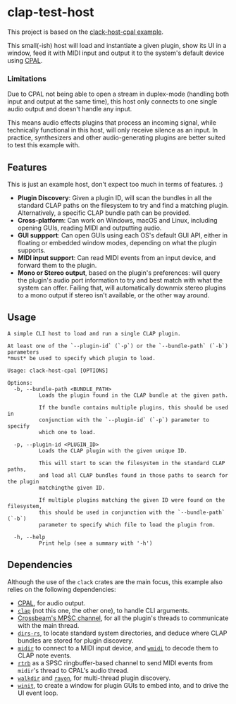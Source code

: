 # clap-test-host

This project is based on the [clack-host-cpal example](https://github.com/prokopyl/clack/tree/main/host/examples/cpal).

This small(-ish) host will load and instantiate a given plugin, show its UI in a window,
feed it with MIDI input and output it to the system's default device using
[CPAL](https://github.com/RustAudio/cpal).

### Limitations

Due to CPAL not being able to open a stream in duplex-mode (handling both input and
output at the same time), this host only connects to one single audio output and doesn't
handle any input.

This means audio effects plugins that process an incoming signal, while technically functional
in this host, will only receive silence as an input. In practice, synthesizers and other
audio-generating plugins are better suited to test this example with.

## Features

This is just an example host, don't expect too much in terms of features. :)

* **Plugin Discovery**: Given a plugin ID, will scan the bundles in all the standard CLAP paths
  on the filesystem to try and find a matching plugin. Alternatively, a specific CLAP bundle path
  can be provided.
* **Cross-platform**: Can work on Windows, macOS and Linux, including opening GUIs, reading MIDI
  and outputting audio.
* **GUI suppport**: Can open GUIs using each OS's default GUI API, either in floating or embedded
  window modes, depending on what the plugin supports.
* **MIDI input support**: Can read MIDI events from an input device, and forward them to the plugin.
* **Mono or Stereo output**, based on the plugin's preferences: will query the plugin's audio port
  information to try and best match with what the system can offer. Failing that, will automatically
  downmix stereo plugins to a mono output if stereo isn't available, or the other way around.

## Usage

```text
A simple CLI host to load and run a single CLAP plugin.

At least one of the `--plugin-id` (`-p`) or the `--bundle-path` (`-b`) parameters
*must* be used to specify which plugin to load.

Usage: clack-host-cpal [OPTIONS]

Options:
  -b, --bundle-path <BUNDLE_PATH>
          Loads the plugin found in the CLAP bundle at the given path.

          If the bundle contains multiple plugins, this should be used in
          conjunction with the `--plugin-id` (`-p`) parameter to specify
          which one to load.

  -p, --plugin-id <PLUGIN_ID>
          Loads the CLAP plugin with the given unique ID.

          This will start to scan the filesystem in the standard CLAP paths,
          and load all CLAP bundles found in those paths to search for the plugin
          matchingthe given ID.

          If multiple plugins matching the given ID were found on the filesystem,
          this should be used in conjunction with the `--bundle-path` (`-b`)
          parameter to specify which file to load the plugin from.

  -h, --help
          Print help (see a summary with '-h')
```

## Dependencies

Although the use of the `clack` crates are the main focus, this example also relies on the
following dependencies:

* [CPAL](https://crates.io/crates/cpal), for audio output.
* [`clap`](https://crates.io/crates/clap) (not this one, the other one), to handle CLI arguments.
* [Crossbeam's MPSC channel](https://crates.io/crates/crossbeam-channel), for all the plugin's threads to communicate
  with the main thread.
* [`dirs-rs`](https://crates.io/crates/dirs), to locate standard system directories, and deduce where CLAP bundles
  are stored for plugin discovery.
* [`midir`](https://crates.io/crates/midir) to connect to a MIDI input device, and
  [`wmidi`](https://crates.io/crates/wmidi) to decode them to CLAP note events.
* [`rtrb`](https://crates.io/crates/rtrb) as a SPSC ringbuffer-based channel to send MIDI events from `midir`'s thread
  to CPAL's audio thread.
* [`walkdir`](https://crates.io/crates/walkdir) and [`rayon`](https://crates.io/crates/rayon), for multi-thread
  plugin discovery.
* [`winit`](https://crates.io/crates/winit), to create a window for plugin GUIs to embed into, and to drive the UI
  event loop.

